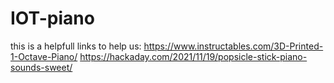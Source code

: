 # IOT-piano
this is a helpfull links to help us:
https://www.instructables.com/3D-Printed-1-Octave-Piano/
https://hackaday.com/2021/11/19/popsicle-stick-piano-sounds-sweet/
